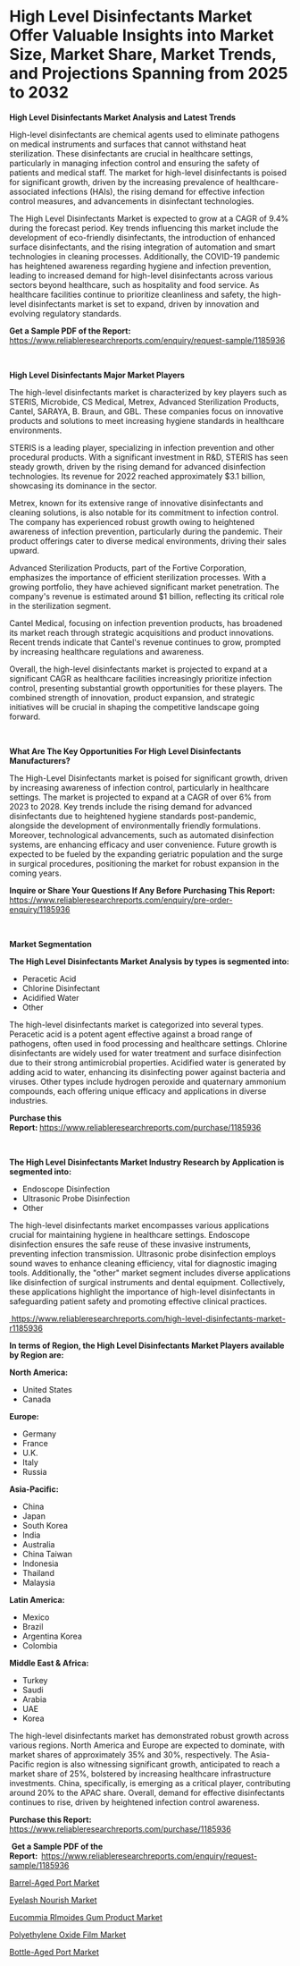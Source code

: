 <p><h1>High Level Disinfectants Market Offer Valuable Insights into Market Size, Market Share, Market Trends, and Projections Spanning from 2025 to 2032</h1></p><p><strong>High Level Disinfectants Market Analysis and Latest Trends</strong></p>
<p><p>High-level disinfectants are chemical agents used to eliminate pathogens on medical instruments and surfaces that cannot withstand heat sterilization. These disinfectants are crucial in healthcare settings, particularly in managing infection control and ensuring the safety of patients and medical staff. The market for high-level disinfectants is poised for significant growth, driven by the increasing prevalence of healthcare-associated infections (HAIs), the rising demand for effective infection control measures, and advancements in disinfectant technologies.</p><p>The High Level Disinfectants Market is expected to grow at a CAGR of 9.4% during the forecast period. Key trends influencing this market include the development of eco-friendly disinfectants, the introduction of enhanced surface disinfectants, and the rising integration of automation and smart technologies in cleaning processes. Additionally, the COVID-19 pandemic has heightened awareness regarding hygiene and infection prevention, leading to increased demand for high-level disinfectants across various sectors beyond healthcare, such as hospitality and food service. As healthcare facilities continue to prioritize cleanliness and safety, the high-level disinfectants market is set to expand, driven by innovation and evolving regulatory standards.</p></p>
<p><strong>Get a Sample PDF of the Report:&nbsp;</strong> <a href="https://www.reliableresearchreports.com/enquiry/request-sample/1185936?utm_campaign=41&utm_medium=2&utm_source=Github&utm_content=ia&utm_term=28032025&utm_id=high-level-disinfectants">https://www.reliableresearchreports.com/enquiry/request-sample/1185936</a></p>
<p>&nbsp;</p>
<p><strong>High Level Disinfectants Major Market Players</strong></p>
<p><p>The high-level disinfectants market is characterized by key players such as STERIS, Microbide, CS Medical, Metrex, Advanced Sterilization Products, Cantel, SARAYA, B. Braun, and GBL. These companies focus on innovative products and solutions to meet increasing hygiene standards in healthcare environments.</p><p>STERIS is a leading player, specializing in infection prevention and other procedural products. With a significant investment in R&D, STERIS has seen steady growth, driven by the rising demand for advanced disinfection technologies. Its revenue for 2022 reached approximately $3.1 billion, showcasing its dominance in the sector.</p><p>Metrex, known for its extensive range of innovative disinfectants and cleaning solutions, is also notable for its commitment to infection control. The company has experienced robust growth owing to heightened awareness of infection prevention, particularly during the pandemic. Their product offerings cater to diverse medical environments, driving their sales upward.</p><p>Advanced Sterilization Products, part of the Fortive Corporation, emphasizes the importance of efficient sterilization processes. With a growing portfolio, they have achieved significant market penetration. The company's revenue is estimated around $1 billion, reflecting its critical role in the sterilization segment.</p><p>Cantel Medical, focusing on infection prevention products, has broadened its market reach through strategic acquisitions and product innovations. Recent trends indicate that Cantel's revenue continues to grow, prompted by increasing healthcare regulations and awareness.</p><p>Overall, the high-level disinfectants market is projected to expand at a significant CAGR as healthcare facilities increasingly prioritize infection control, presenting substantial growth opportunities for these players. The combined strength of innovation, product expansion, and strategic initiatives will be crucial in shaping the competitive landscape going forward.</p></p>
<p>&nbsp;</p>
<p><strong>What Are The Key Opportunities For High Level Disinfectants Manufacturers?</strong></p>
<p><p>The High-Level Disinfectants market is poised for significant growth, driven by increasing awareness of infection control, particularly in healthcare settings. The market is projected to expand at a CAGR of over 6% from 2023 to 2028. Key trends include the rising demand for advanced disinfectants due to heightened hygiene standards post-pandemic, alongside the development of environmentally friendly formulations. Moreover, technological advancements, such as automated disinfection systems, are enhancing efficacy and user convenience. Future growth is expected to be fueled by the expanding geriatric population and the surge in surgical procedures, positioning the market for robust expansion in the coming years.</p></p>
<p><strong>Inquire or Share Your Questions If Any Before Purchasing This Report:</strong> <a href="https://www.reliableresearchreports.com/enquiry/pre-order-enquiry/1185936?utm_campaign=41&utm_medium=2&utm_source=Github&utm_content=ia&utm_term=28032025&utm_id=high-level-disinfectants">https://www.reliableresearchreports.com/enquiry/pre-order-enquiry/1185936</a></p>
<p>&nbsp;</p>
<p><strong>Market Segmentation</strong></p>
<p><strong>The High Level Disinfectants Market Analysis by types is segmented into:</strong></p>
<p><ul><li>Peracetic Acid</li><li>Chlorine Disinfectant</li><li>Acidified Water</li><li>Other</li></ul></p>
<p><p>The high-level disinfectants market is categorized into several types. Peracetic acid is a potent agent effective against a broad range of pathogens, often used in food processing and healthcare settings. Chlorine disinfectants are widely used for water treatment and surface disinfection due to their strong antimicrobial properties. Acidified water is generated by adding acid to water, enhancing its disinfecting power against bacteria and viruses. Other types include hydrogen peroxide and quaternary ammonium compounds, each offering unique efficacy and applications in diverse industries.</p></p>
<p><strong>Purchase this Report:&nbsp;</strong><a href="https://www.reliableresearchreports.com/purchase/1185936?utm_campaign=41&utm_medium=2&utm_source=Github&utm_content=ia&utm_term=28032025&utm_id=high-level-disinfectants">https://www.reliableresearchreports.com/purchase/1185936</a></p>
<p>&nbsp;</p>
<p><strong>The High Level Disinfectants Market Industry Research by Application is segmented into:</strong></p>
<p><ul><li>Endoscope Disinfection</li><li>Ultrasonic Probe Disinfection</li><li>Other</li></ul></p>
<p><p>The high-level disinfectants market encompasses various applications crucial for maintaining hygiene in healthcare settings. Endoscope disinfection ensures the safe reuse of these invasive instruments, preventing infection transmission. Ultrasonic probe disinfection employs sound waves to enhance cleaning efficiency, vital for diagnostic imaging tools. Additionally, the "other" market segment includes diverse applications like disinfection of surgical instruments and dental equipment. Collectively, these applications highlight the importance of high-level disinfectants in safeguarding patient safety and promoting effective clinical practices.</p></p>
<p><a href="https://www.reliableresearchreports.com/high-level-disinfectants-market-r1185936?utm_campaign=41&utm_medium=2&utm_source=Github&utm_content=ia&utm_term=28032025&utm_id=high-level-disinfectants">&nbsp;https://www.reliableresearchreports.com/high-level-disinfectants-market-r1185936</a></p>
<p><strong>In terms of Region, the High Level Disinfectants Market Players available by Region are:</strong></p>
<p>
    <p> <strong> North America: </strong>
        <ul>
            <li>United States</li>
            <li>Canada</li>
        </ul>
        </p> 
    <p> <strong> Europe: </strong>
        <ul>
            <li>Germany</li>
            <li>France</li>
            <li>U.K.</li>
            <li>Italy</li>
            <li>Russia</li>
        </ul>
        </p> 
    <p> <strong> Asia-Pacific: </strong>
        <ul>
            <li>China</li>
            <li>Japan</li>
            <li>South Korea</li>
            <li>India</li>
            <li>Australia</li>
            <li>China Taiwan</li>
            <li>Indonesia</li>
            <li>Thailand</li>
            <li>Malaysia</li>
        </ul>
        </p> 
    <p> <strong> Latin America: </strong>
        <ul>
            <li>Mexico</li>
            <li>Brazil</li>
            <li>Argentina Korea</li>
            <li>Colombia</li>
        </ul>
        </p> 
    <p> <strong> Middle East & Africa: </strong>
        <ul>
            <li>Turkey</li>
            <li>Saudi</li>
            <li>Arabia</li>
            <li>UAE</li>
            <li>Korea</li>
        </ul>
    </p>
    </p>
<p><p>The high-level disinfectants market has demonstrated robust growth across various regions. North America and Europe are expected to dominate, with market shares of approximately 35% and 30%, respectively. The Asia-Pacific region is also witnessing significant growth, anticipated to reach a market share of 25%, bolstered by increasing healthcare infrastructure investments. China, specifically, is emerging as a critical player, contributing around 20% to the APAC share. Overall, demand for effective disinfectants continues to rise, driven by heightened infection control awareness.</p></p>
<p><strong>Purchase this Report: </strong><a href="https://www.reliableresearchreports.com/purchase/1185936?utm_campaign=41&utm_medium=2&utm_source=Github&utm_content=ia&utm_term=28032025&utm_id=high-level-disinfectants">https://www.reliableresearchreports.com/purchase/1185936</a></p>
<p>&nbsp;<strong>Get a Sample PDF of the Report:&nbsp;&nbsp;</strong><a href="https://www.reliableresearchreports.com/enquiry/request-sample/1185936?utm_campaign=41&utm_medium=2&utm_source=Github&utm_content=ia&utm_term=28032025&utm_id=high-level-disinfectants">https://www.reliableresearchreports.com/enquiry/request-sample/1185936</a></p>
<p><strong></strong></p>
<p><p><a href="https://github.com/gripeluigstt/Market-Research-Report-List-1/blob/main/barrel-aged-port-market.md?utm_campaign=41&utm_medium=2&utm_source=Github&utm_content=ia&utm_term=28032025&utm_id=high-level-disinfectants">Barrel-Aged Port Market</a></p><p><a href="https://github.com/muoioconzej8/Market-Research-Report-List-1/blob/main/eyelash-nourish-market.md?utm_campaign=41&utm_medium=2&utm_source=Github&utm_content=ia&utm_term=28032025&utm_id=high-level-disinfectants">Eyelash Nourish Market</a></p><p><a href="https://github.com/minakibanov/Market-Research-Report-List-1/blob/main/eucommia-rlmoides-gum-product-market.md?utm_campaign=41&utm_medium=2&utm_source=Github&utm_content=ia&utm_term=28032025&utm_id=high-level-disinfectants">Eucommia Rlmoides Gum Product Market</a></p><p><a href="https://github.com/warshatulang0/Market-Research-Report-List-1/blob/main/polyethylene-oxide-film-market.md?utm_campaign=41&utm_medium=2&utm_source=Github&utm_content=ia&utm_term=28032025&utm_id=high-level-disinfectants">Polyethylene Oxide Film Market</a></p><p><a href="https://github.com/rvadencho/Market-Research-Report-List-1/blob/main/bottle-aged-port-market.md?utm_campaign=41&utm_medium=2&utm_source=Github&utm_content=ia&utm_term=28032025&utm_id=high-level-disinfectants">Bottle-Aged Port Market</a></p></p>